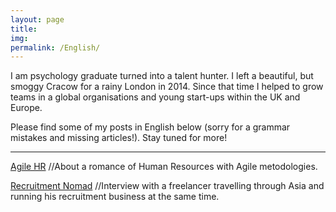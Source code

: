 ```yaml
---
layout: page
title: 
img: 
permalink: /English/
---
```


<div class="mt50"></div>
I am psychology graduate turned into a talent hunter. I left a beautiful, but smoggy Cracow for a rainy London in 2014. Since that time I helped to grow teams in a global organisations and young start-ups within the UK and Europe.

Please find some of my posts in English below (sorry for a grammar mistakes and missing articles!). Stay tuned for more!



---


<a href="http://ministryoftalent.co.uk/2016/10/15/agilehr_en/">Agile HR</a> //About a romance of Human Resources with Agile metodologies.

<a href="http://ministryoftalent.co.uk/2016/12/26/nomad-en/"> Recruitment Nomad</a> //Interview with a freelancer travelling through Asia and running his recruitment business at the same time. 
<br>
<br>
<br>
<br>






